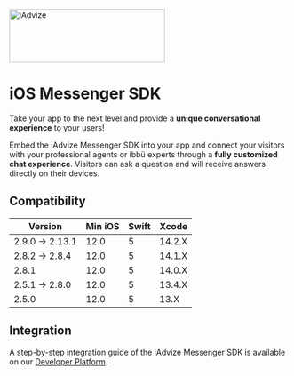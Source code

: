 <img src="https://user-images.githubusercontent.com/17723986/47799626-f3982700-dd2a-11e8-983c-77d1a3ed7f53.png" width="280" height="96" alt="iAdvize">

# iOS Messenger SDK

Take your app to the next level and provide a **unique conversational experience** to your users!

Embed the iAdvize Messenger SDK into your app and connect your visitors with your professional agents or ibbü experts through a **fully customized chat experience**. Visitors can ask a question and will receive answers directly on their devices.

## Compatibility

| Version         | Min iOS | Swift | Xcode  |
| --------------- | ------- | ----- | ------ |
| 2.9.0 -> 2.13.1 | 12.0    | 5     | 14.2.X |
| 2.8.2 -> 2.8.4  | 12.0    | 5     | 14.1.X |
| 2.8.1           | 12.0    | 5     | 14.0.X |
| 2.5.1 -> 2.8.0  | 12.0    | 5     | 13.4.X |
| 2.5.0           | 12.0    | 5     | 13.X   |

## Integration

A step-by-step integration guide of the iAdvize Messenger SDK is available on our [Developer Platform](https://developers.iadvize.com/documentation/mobile-sdk).
